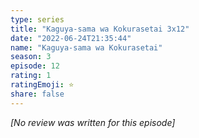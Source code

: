 ```yaml
---
type: series
title: "Kaguya-sama wa Kokurasetai 3x12"
date: "2022-06-24T21:35:44"
name: "Kaguya-sama wa Kokurasetai"
season: 3
episode: 12
rating: 1
ratingEmoji: ⭐️
share: false
---
```


*[No review was written for this episode]*
